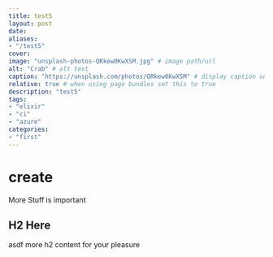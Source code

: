 ```yaml
---
title: test5
layout: post
date: 
aliases:
- "/test5"
cover:
image: "unsplash-photos-QRkew0KwXSM.jpg" # image path/url
alt: "Crab" # alt text
caption: "https://unsplash.com/photos/QRkew0KwXSM" # display caption under cover
relative: true # when using page bundles set this to true
description: "test5"
tags:
- "elixir"
- "ci"
- "azure"
categories:
- "first"
---
```


# create

More Stuff is important

## H2 Here
asdf
more h2 content for your pleasure